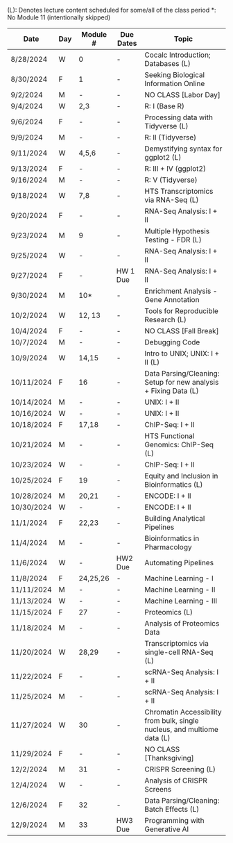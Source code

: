 (L): Denotes lecture content scheduled for some/all of the class period
*: No Module 11 (intentionally skipped)

| Date       | Day | Module # | Due Dates | Topic                                                                    |
|------------|-----|----------|-----------|--------------------------------------------------------------------------|
| 8/28/2024  | W   | 0        | -         | Cocalc Introduction; Databases (L)                                       |
| 8/30/2024  | F   | 1        | -         | Seeking Biological Information Online                                    |
| 9/2/2024   | M   | -        | -         | NO CLASS [Labor Day]                                                     |
| 9/4/2024   | W   | 2,3      | -         | R: I (Base R)                                                            |
| 9/6/2024   | F   | -        | -         | Processing data with Tidyverse (L)                                       |
| 9/9/2024   | M   | -        | -         | R: II (Tidyverse)                                                        |
| 9/11/2024  | W   | 4,5,6    | -         | Demystifying syntax for ggplot2 (L)                                      |
| 9/13/2024  | F   | -        | -         | R: III + IV (ggplot2)                                                    |
| 9/16/2024  | M   | -        | -         | R: V (Tidyverse)                                                         |
| 9/18/2024  | W   | 7,8      | -         | HTS Transcriptomics via RNA-Seq (L)                                      |
| 9/20/2024  | F   | -        | -         | RNA-Seq Analysis: I + II                                                 |
| 9/23/2024  | M   | 9        | -         | Multiple Hypothesis Testing - FDR (L)                                    |
| 9/25/2024  | W   | -        | -         | RNA-Seq Analysis: I + II                                                 |
| 9/27/2024  | F   | -        | HW 1 Due  | RNA-Seq Analysis: I + II                                                 |
| 9/30/2024  | M   | 10*      | -         | Enrichment Analysis - Gene Annotation                                    |
| 10/2/2024  | W   | 12, 13   | -         | Tools for Reproducible Research (L)                                      |
| 10/4/2024  | F   | -        | -         | NO CLASS [Fall Break]                                                    |
| 10/7/2024  | M   | -        | -         | Debugging Code                                                           |
| 10/9/2024  | W   | 14,15    | -         | Intro to UNIX; UNIX: I + II (L)                                          |
| 10/11/2024 | F   | 16       | -         | Data Parsing/Cleaning: Setup for new analysis + Fixing Data (L)          |
| 10/14/2024 | M   | -        | -         | UNIX: I + II                                                             |
| 10/16/2024 | W   | -        | -         | UNIX: I + II                                                             |
| 10/18/2024 | F   | 17,18    | -         | ChIP-Seq: I + II                                                         |
| 10/21/2024 | M   | -        | -         | HTS Functional Genomics: ChIP-Seq (L)                                    |
| 10/23/2024 | W   | -        | -         | ChIP-Seq: I + II                                                         |
| 10/25/2024 | F   | 19       | -         | Equity and Inclusion in Bioinformatics (L)                               |
| 10/28/2024 | M   | 20,21    | -         | ENCODE: I + II                                                           |
| 10/30/2024 | W   | -        | -         | ENCODE: I + II                                                           |
| 11/1/2024  | F   | 22,23    | -         | Building Analytical Pipelines                                            |
| 11/4/2024  | M   | -        | -         | Bioinformatics in Pharmacology                                           |
| 11/6/2024  | W   | -        | HW2 Due   | Automating Pipelines                                                     |
| 11/8/2024  | F   | 24,25,26 | -         | Machine Learning - I                                                     |
| 11/11/2024 | M   | -        | -         | Machine Learning - II                                                    |
| 11/13/2024 | W   | -        | -         | Machine Learning - III                                                   |
| 11/15/2024 | F   | 27       | -         | Proteomics (L)                                                           |
| 11/18/2024 | M   | -        | -         | Analysis of Proteomics Data                                              |
| 11/20/2024 | W   | 28,29    | -         | Transcriptomics via single-cell RNA-Seq (L)                              |
| 11/22/2024 | F   | -        | -         | scRNA-Seq Analysis: I + II                                               |
| 11/25/2024 | M   | -        | -         | scRNA-Seq Analysis: I + II                                               |
| 11/27/2024 | W   | 30       | -         | Chromatin Accessibility from bulk, single nucleus, and multiome data (L) |
| 11/29/2024 | F   | -        | -         | NO CLASS [Thanksgiving]                                                  |
| 12/2/2024  | M   | 31       | -         | CRISPR Screening (L)                                                     |
| 12/4/2024  | W   | -        | -         | Analysis of CRISPR Screens                                               |
| 12/6/2024  | F   | 32       | -         | Data Parsing/Cleaning: Batch Effects (L)                                 |
| 12/9/2024  | M   | 33       | HW3 Due   | Programming with Generative AI                                           |
